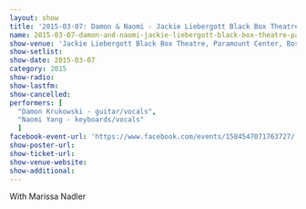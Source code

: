 ```yaml
---
layout: show
title: '2015-03-07: Damon & Naomi - Jackie Liebergott Black Box Theatre, Paramount Center, Boston, MA, USA'
name: 2015-03-07-damon-and-naomi-jackie-liebergott-black-box-theatre-paramount-center-boston-ma-usa
show-venue: 'Jackie Liebergott Black Box Theatre, Paramount Center, Boston, MA, USA'
show-setlist: 
show-date: 2015-03-07
category: 2015
show-radio: 
show-lastfm: 
show-cancelled: 
performers: [
  "Damon Krukowski - guitar/vocals",
  "Naomi Yang - keyboards/vocals"
  ]
facebook-event-url: 'https://www.facebook.com/events/1584547071763727/'
show-poster-url: 
show-ticket-url: 
show-venue-website: 
show-additional: 
---
```

With Marissa Nadler